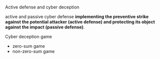 Active defense and cyber deception

active and passive cyber defense
**implementing the preventive strike against the potential attacker (active defense) and protecting its object against the impact (passive defense)**.

Cyber deception game
- zero-sum game
- non-zero-sum game
